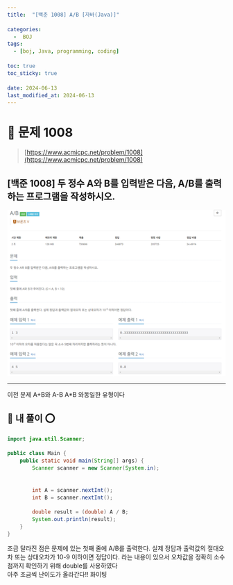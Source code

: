 ```yaml
---
title:  "[백준 1008] A/B [자바(Java)]"

categories:
  -  BOJ
tags:
  - [boj, Java, programming, coding]

toc: true
toc_sticky: true

date: 2024-06-13
last_modified_at: 2024-06-13
---
```


# 🚀 문제 1008

> [https://www.acmicpc.net/problem/1008](https://www.acmicpc.net/problem/1008)


## [백준 1008] 두 정수 A와 B를 입력받은 다음, A/B를 출력하는 프로그램을 작성하시오.

![백준 1008](/assets/images/boj1008.png)

---

이전 문제 A+B와 A-B A*B 와동일한 유형이다

## 🚀 내 풀이 ⭕

```java
import java.util.Scanner;

public class Main {
    public static void main(String[] args) {
        Scanner scanner = new Scanner(System.in);

  
        int A = scanner.nextInt();
        int B = scanner.nextInt();

        double result = (double) A / B;
        System.out.println(result);
    }
}
```

조금 달라진 점은 문제에 있는 첫째 줄에 A/B를 출력한다. 실제 정답과 출력값의 절대오차 또는 상대오차가 10-9 이하이면 정답이다. 라는 내용이 있으서 오차값을 정확히 소수점까지 확인하기 위해 double를 사용하였다<br/>
아주 조금씩 난이도가 올라간다!! 화이팅



